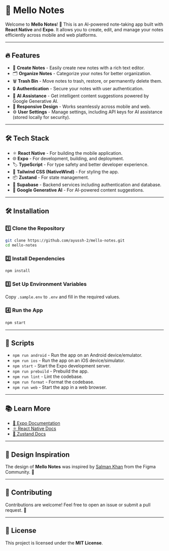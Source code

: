 # 📓 Mello Notes

Welcome to **Mello Notes**! 🚀 This is an AI-powered note-taking app built with **React Native** and **Expo**. It allows you to create, edit, and manage your notes efficiently across mobile and web platforms.

---

## 🔥 Features

- 📝 **Create Notes** - Easily create new notes with a rich text editor.
- 🗂️ **Organize Notes** - Categorize your notes for better organization.
- 🗑️ **Trash Bin** - Move notes to trash, restore, or permanently delete them.
- 🔒 **Authentication** - Secure your notes with user authentication.
- 🤖 **AI Assistance** - Get intelligent content suggestions powered by Google Generative AI.
- 📱 **Responsive Design** - Works seamlessly across mobile and web.
- ⚙️ **User Settings** - Manage settings, including API keys for AI assistance (stored locally for security).

---

## 🛠️ Tech Stack

- ⚛️ **React Native** - For building the mobile application.
- 🌐 **Expo** - For development, building, and deployment.
- 🏷️ **TypeScript** - For type safety and better developer experience.
- 🎨 **Tailwind CSS (NativeWind)** - For styling the app.
- 📦 **Zustand** - For state management.
- 🔐 **Supabase** - Backend services including authentication and database.
- 🤖 **Google Generative AI** - For AI-powered content suggestions.

---

## 🛠️ Installation

### 1️⃣ Clone the Repository

```sh
git clone https://github.com/ayussh-2/mello-notes.git
cd mello-notes
```

### 2️⃣ Install Dependencies

```sh
npm install
```

### 3️⃣ Set Up Environment Variables

Copy `.sample.env` to `.env` and fill in the required values.

### 4️⃣ Run the App

```sh
npm start
```

---

## 📜 Scripts

- `npm run android` - Run the app on an Android device/emulator.
- `npm run ios` - Run the app on an iOS device/simulator.
- `npm start` - Start the Expo development server.
- `npm run prebuild` - Prebuild the app.
- `npm run lint` - Lint the codebase.
- `npm run format` - Format the codebase.
- `npm run web` - Start the app in a web browser.

---

## 📚 Learn More

- [📘 Expo Documentation](https://docs.expo.dev/)
- [⚛️ React Native Docs](https://reactnative.dev/docs/getting-started)
- [🔄 Zustand Docs](https://docs.pmnd.rs/zustand/getting-started/introduction)

---

## 🎨 Design Inspiration

The design of **Mello Notes** was inspired by [Salman Khan](https://www.figma.com/community/file/1103197184827355718) from the Figma Community. 🎨

---

## 🤝 Contributing

Contributions are welcome! Feel free to open an issue or submit a pull request. 🚀

---

## 📄 License

This project is licensed under the **MIT License**.
